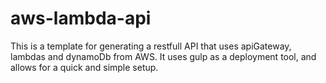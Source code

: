 # aws-lambda-api
This is a template for generating a restfull API that uses apiGateway, lambdas and dynamoDb from AWS. It uses gulp as a deployment tool, and allows for a quick and simple setup.
